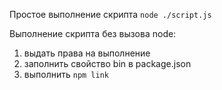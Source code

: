 Простое выполнение скрипта `node ./script.js`

Выполнение скрипта без вызова node:
1. выдать права на выполнение
2. заполнить свойство bin в package.json
3. выполнить `npm link`


